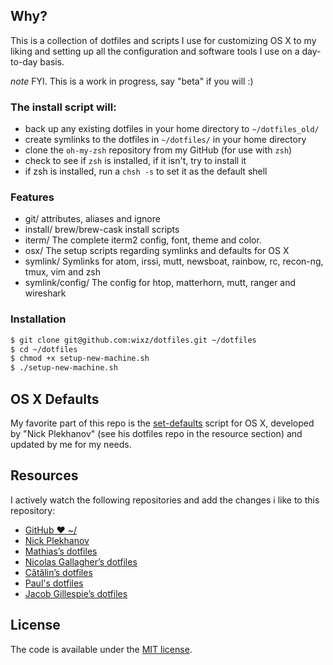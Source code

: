 ## Why? ##

This is a collection of dotfiles and scripts I use for customizing OS X to my liking and setting up all the configuration and software tools I use on a day-to-day basis.

*note* FYI. This is a work in progress, say "beta" if you will :)

### The install script will: ###

* back up any existing dotfiles in your home directory to `~/dotfiles_old/`
* create symlinks to the dotfiles in `~/dotfiles/` in your home directory
* clone the `oh-my-zsh` repository from my GitHub (for use with `zsh`)
* check to see if `zsh` is installed, if it isn't, try to install it
* if zsh is installed, run a `chsh -s` to set it as the default shell

### Features ###

* git/ attributes, aliases and ignore
* install/ brew/brew-cask install scripts
* iterm/ The complete iterm2 config, font, theme and color.
* osx/ The setup scripts regarding symlinks and defaults for OS X
* symlink/ Symlinks for atom, irssi, mutt, newsboat, rainbow, rc, recon-ng, tmux, vim and zsh
* symlink/config/ The config for htop, matterhorn, mutt, ranger and wireshark

### Installation ###

```sh
$ git clone git@github.com:wixz/dotfiles.git ~/dotfiles
$ cd ~/dotfiles
$ chmod +x setup-new-machine.sh
$ ./setup-new-machine.sh
```

## OS X Defaults ##

My favorite part of this repo is the [set-defaults](osx/macos-system-defaults.sh) script for OS X, developed by "Nick Plekhanov" (see his dotfiles repo in the resource section) and updated by me for my needs.

## Resources ##

I actively watch the following repositories and add the changes i like to this repository:

- [GitHub ❤ ~/](http://dotfiles.github.com/)
- [Nick Plekhanov](https://github.com/nicksp/dotfiles)
- [Mathias’s dotfiles](https://github.com/mathiasbynens/dotfiles)
- [Nicolas Gallagher’s dotfiles](https://github.com/necolas/dotfiles)
- [Cătălin’s dotfiles](https://github.com/alrra/dotfiles)
- [Paul's dotfiles](https://github.com/paulirish/dotfiles)
- [Jacob Gillespie’s dotfiles](https://github.com/jacobwg/dotfiles)

## License ##

The code is available under the [MIT license](LICENSE).
